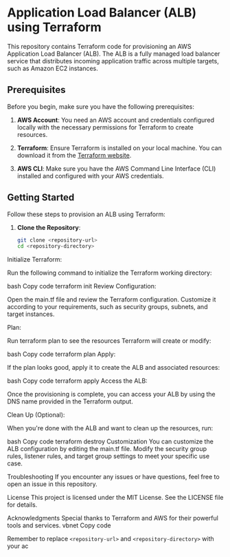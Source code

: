 
# Application Load Balancer (ALB) using Terraform

This repository contains Terraform code for provisioning an AWS Application Load Balancer (ALB). The ALB is a fully managed load balancer service that distributes incoming application traffic across multiple targets, such as Amazon EC2 instances.

## Prerequisites

Before you begin, make sure you have the following prerequisites:

1. **AWS Account**: You need an AWS account and credentials configured locally with the necessary permissions for Terraform to create resources.

2. **Terraform**: Ensure Terraform is installed on your local machine. You can download it from the [Terraform website](https://www.terraform.io/downloads.html).

3. **AWS CLI**: Make sure you have the AWS Command Line Interface (CLI) installed and configured with your AWS credentials.

## Getting Started

Follow these steps to provision an ALB using Terraform:

1. **Clone the Repository**:

   ```bash
   git clone <repository-url>
   cd <repository-directory>
Initialize Terraform:

Run the following command to initialize the Terraform working directory:

bash
Copy code
terraform init
Review Configuration:

Open the main.tf file and review the Terraform configuration. Customize it according to your requirements, such as security groups, subnets, and target instances.

Plan:

Run terraform plan to see the resources Terraform will create or modify:

bash
Copy code
terraform plan
Apply:

If the plan looks good, apply it to create the ALB and associated resources:

bash
Copy code
terraform apply
Access the ALB:

Once the provisioning is complete, you can access your ALB by using the DNS name provided in the Terraform output.

Clean Up (Optional):

When you're done with the ALB and want to clean up the resources, run:

bash
Copy code
terraform destroy
Customization
You can customize the ALB configuration by editing the main.tf file. Modify the security group rules, listener rules, and target group settings to meet your specific use case.

Troubleshooting
If you encounter any issues or have questions, feel free to open an issue in this repository.

License
This project is licensed under the MIT License. See the LICENSE file for details.

Acknowledgments
Special thanks to Terraform and AWS for their powerful tools and services.
vbnet
Copy code

Remember to replace `<repository-url>` and `<repository-directory>` with your ac
